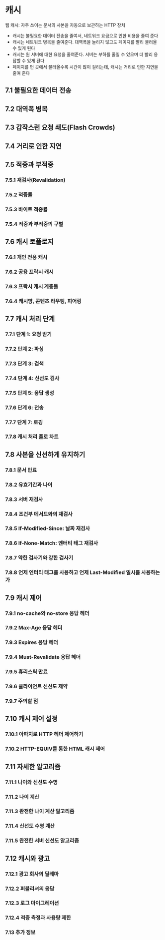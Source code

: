 # 캐시
웹 캐시: 자주 쓰이는 문서의 사본을 자동으로 보관하는 HTTP 장치
- 캐시는 불필요한 데이터 전송을 줄여서, 네트워크 요금으로 인한 비용을 줄여 준다
- 캐시는 네트워크 병목을 줄여준다. 대역폭을 늘리지 않고도 페이지를 빨리 불러올 수 있게 된다
- 캐시는 원 서버에 대한 요청을 줄여준다. 서버는 부하를 줄일 수 있으며 더 빨리 응답할 수 있게 된다
- 페이지를 먼 곳에서 불러올수록 시간이 많이 걸리는데, 캐시는 거리로 인한 지연을 줄여 준다
## 7.1 불필요한 데이터 전송
## 7.2 대역폭 병목
## 7.3 갑작스런 요청 쇄도(Flash Crowds)
## 7.4 거리로 인한 지연
## 7.5 적중과 부적중
### 7.5.1 재검사(Revalidation)
### 7.5.2 적중률
### 7.5.3 바이트 적중률
### 7.5.4 적중과 부적중의 구별
## 7.6 캐시 토폴로지
### 7.6.1 개인 전용 캐시
### 7.6.2 공용 프락시 캐시
### 7.6.3 프락시 캐시 계층들
### 7.6.4 캐시망, 콘텐츠 라우팅, 피어링
## 7.7 캐시 처리 단계
### 7.7.1 단계 1: 요청 받기
### 7.7.2 단계 2: 파싱
### 7.7.3 단계 3: 검색
### 7.7.4 단계 4: 신선도 검사
### 7.7.5 단계 5: 응답 생성
### 7.7.6 단계 6: 전송
### 7.7.7 단계 7: 로깅
### 7.7.8 캐시 처리 플로 차트
## 7.8 사본을 신선하게 유지하기
### 7.8.1 문서 만료
### 7.8.2 유효기간과 나이
### 7.8.3 서버 재검사
### 7.8.4 조건부 메서드와의 재검사
### 7.8.5 If-Modified-Since: 날짜 재검사
### 7.8.6 If-None-Match: 엔터티 태그 재검사
### 7.8.7 약한 검사기와 강한 검사기
### 7.8.8 언제 엔터티 태그를 사용하고 언제 Last-Modified 일시를 사용하는가
## 7.9 캐시 제어
### 7.9.1 no-cache와 no-store 응답 헤더
### 7.9.2 Max-Age 응답 헤더
### 7.9.3 Expires 응답 헤더
### 7.9.4 Must-Revalidate 응답 헤더
### 7.9.5 휴리스틱 만료
### 7.9.6 클라이언트 신선도 제약
### 7.9.7 주의할 점
## 7.10 캐시 제어 설정
### 7.10.1 아파치로 HTTP 헤더 제어하기
### 7.10.2 HTTP-EQUIV를 통한 HTML 캐시 제어
## 7.11 자세한 알고리즘
### 7.11.1 나이와 신선도 수명
### 7.11.2 나이 계산
### 7.11.3 완전한 나이 계산 알고리즘
### 7.11.4 신선도 수명 계산
### 7.11.5 완전한 서버 신선도 알고리즘
## 7.12 캐시와 광고
### 7.12.1 광고 회사의 딜레마
### 7.12.2 퍼블리셔의 응답
### 7.12.3 로그 마이그레이션
### 7.12.4 적중 측정과 사용량 제한
### 7.13 추가 정보
